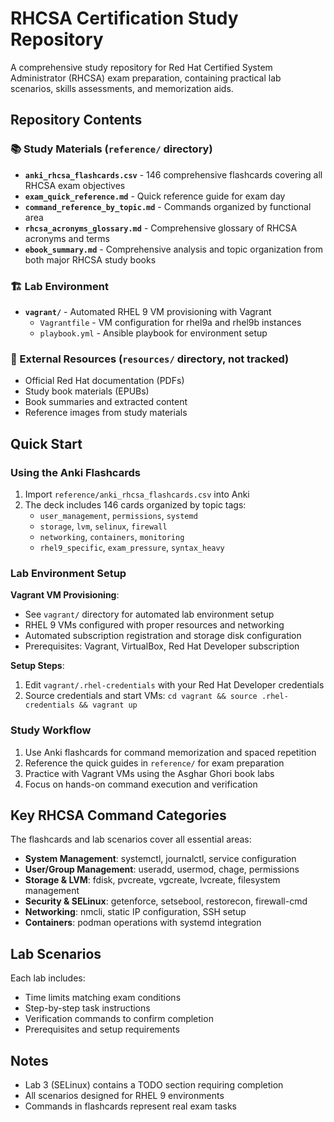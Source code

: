 # RHCSA Certification Study Repository

A comprehensive study repository for Red Hat Certified System Administrator (RHCSA) exam preparation, containing practical lab scenarios, skills assessments, and memorization aids.

## Repository Contents

### 📚 Study Materials (`reference/` directory)
- **`anki_rhcsa_flashcards.csv`** - 146 comprehensive flashcards covering all RHCSA exam objectives
- **`exam_quick_reference.md`** - Quick reference guide for exam day
- **`command_reference_by_topic.md`** - Commands organized by functional area
- **`rhcsa_acronyms_glossary.md`** - Comprehensive glossary of RHCSA acronyms and terms
- **`ebook_summary.md`** - Comprehensive analysis and topic organization from both major RHCSA study books

### 🏗️ Lab Environment
- **`vagrant/`** - Automated RHEL 9 VM provisioning with Vagrant
  - `Vagrantfile` - VM configuration for rhel9a and rhel9b instances
  - `playbook.yml` - Ansible playbook for environment setup

### 📖 External Resources (`resources/` directory, not tracked)
- Official Red Hat documentation (PDFs)  
- Study book materials (EPUBs)
- Book summaries and extracted content
- Reference images from study materials

## Quick Start

### Using the Anki Flashcards
1. Import `reference/anki_rhcsa_flashcards.csv` into Anki
2. The deck includes 146 cards organized by topic tags:
   - `user_management`, `permissions`, `systemd`
   - `storage`, `lvm`, `selinux`, `firewall`  
   - `networking`, `containers`, `monitoring`
   - `rhel9_specific`, `exam_pressure`, `syntax_heavy`

### Lab Environment Setup

**Vagrant VM Provisioning**:
- See `vagrant/` directory for automated lab environment setup
- RHEL 9 VMs configured with proper resources and networking
- Automated subscription registration and storage disk configuration
- Prerequisites: Vagrant, VirtualBox, Red Hat Developer subscription

**Setup Steps**:
1. Edit `vagrant/.rhel-credentials` with your Red Hat Developer credentials
2. Source credentials and start VMs: `cd vagrant && source .rhel-credentials && vagrant up`

### Study Workflow
1. Use Anki flashcards for command memorization and spaced repetition
2. Reference the quick guides in `reference/` for exam preparation
3. Practice with Vagrant VMs using the Asghar Ghori book labs
4. Focus on hands-on command execution and verification

## Key RHCSA Command Categories

The flashcards and lab scenarios cover all essential areas:
- **System Management**: systemctl, journalctl, service configuration
- **User/Group Management**: useradd, usermod, chage, permissions
- **Storage & LVM**: fdisk, pvcreate, vgcreate, lvcreate, filesystem management
- **Security & SELinux**: getenforce, setsebool, restorecon, firewall-cmd
- **Networking**: nmcli, static IP configuration, SSH setup
- **Containers**: podman operations with systemd integration

## Lab Scenarios

Each lab includes:
- Time limits matching exam conditions
- Step-by-step task instructions
- Verification commands to confirm completion
- Prerequisites and setup requirements

## Notes
- Lab 3 (SELinux) contains a TODO section requiring completion
- All scenarios designed for RHEL 9 environments
- Commands in flashcards represent real exam tasks
